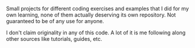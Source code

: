 Small projects for different coding exercises and examples that I did for my own learning, none of them actually deserving its own repository. Not guaranteed to be of any use for anyone.

I don't claim originality in any of this code. A lot of it is me following along other sources like tutorials, guides, etc.
